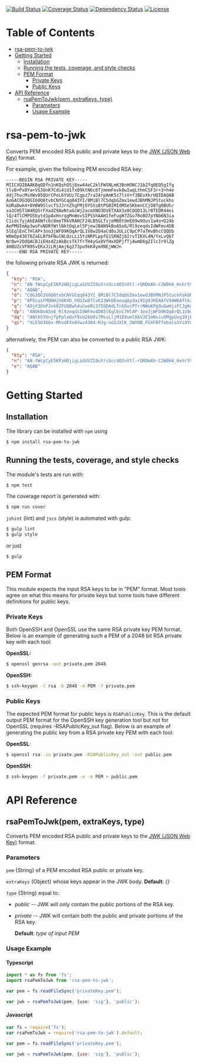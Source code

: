 [![Build Status](https://travis-ci.org/OADA/rsa-pem-to-jwk.svg)](https://travis-ci.org/OADA/rsa-pem-to-jwk)
[![Coverage Status](https://coveralls.io/repos/OADA/rsa-pem-to-jwk/badge.png?branch=master)](https://coveralls.io/r/OADA/rsa-pem-to-jwk?branch=master)
[![Dependency Status](https://david-dm.org/oada/rsa-pem-to-jwk.svg)](https://david-dm.org/oada/rsa-pem-to-jwk)
[![License](http://img.shields.io/:license-Apache%202.0-green.svg)](http://www.apache.org/licenses/LICENSE-2.0.html)

# Table of Contents

- [rsa-pem-to-jwk](#rsa-pem-to-jwk)
- [Getting Started](#getting-started)
  - [Installation](#installation)
  - [Running the tests, coverage, and style checks](#running-the-tests-coverage-and-style-checks)
  - [PEM Format](#pem-format)
    - [Private Keys](#private-keys)
    - [Public Keys](#public-keys)
- [API Reference](#api-reference)
  - [rsaPemToJwk(pem, extraKeys, type)](#rsapemtojwkpem-extrakeys-type)
    - [Parameters](#parameters)
    - [Usage Example](#usage-example)

# rsa-pem-to-jwk

Converts PEM encoded RSA public and private keys to the [JWK (JSON Web
Key)][jwk] format.

For example, given the following PEM encoded RSA key:

```
-----BEGIN RSA PRIVATE KEY-----
MIICXQIBAAKBgQDfn1nKQshOSj8xw44oC2klFWSNLmK3BnHONCJ1bZfq0EQ5gIfg
tlvB+Px8Ya+VS3OnK7Cdi4iU1fxO9ktN6c6TjmmmFevk8wIwqLthmCSF3r+3+h4e
ddj7hucMsXWv05QUrCPoL6YUUz7Cgpz7ra24rpAmK5z7lsV+f3BEvXkrUQIDAQAB
AoGAC0G3QGI6OQ6tvbCNYGCqq043YI/8MiBl7C5dqbGZmx1ewdJBhMNJPStuckhs
kURaDwk4+8VBW9SlvcfSJJrnZhgFMjOYSSsBtPGBIMIdM5eSKbenCCjO8Tg0BUh/
xa3CHST1W4RQ5rFXadZ9AeNtaGcWj2acmXNO3DVETXAX3x0CQQD13LrBTEDR44ei
lQ/4TlCMPO5bytd1pAxHnrqgMnWovSIPSShAAH1feFugH7ZGu7RoBO7pYNb6N3ia
C1idc7yjAkEA6Nfc6c8meTRkVRAHCF24LB5GLfsjoMB0tOeEO9w9Ous1a4o+D24b
AePMUImAp3woFoNDRfWtlNktOqLel5PjewJBAN9kBoA5o6/Rl9zeqdsIdWFmv4DB
5lEqlEnC7HlAP+3oo3jWFO9KQqArQL1V8w2D4aCd0uJULiC9pCP7aTHvBhcCQQDb
W0mOp436T6ZaELBfbFNulNLOzLLi5YzNRPLppfG1SRNZjbIrvTIKVL4N/YxLvQbT
NrQw+2OdQACBJiEHsdZzAkBcsTk7frTH4yGx0VfHxXDPjfTj4wmD6gZIlcIr9lZg
4H8UZcVFN95vEKxJiLRjAmj6g273pu9kK4ymXNEjWWJn
-----END RSA PRIVATE KEY-----
```

the following private RSA JWK is returned:

```json
{
  "kty": "RSA",
  "n": "AN-fWcpCyE5KPzHDjigLaSUVZI0uYrcGcc40InVtl-rQRDmAh-C2W8H4_Hxhr5VLc6crsJ2LiJTV_E72S03pzpOOaaYV6-TzAjCou2GYJIXev7f6Hh512PuG5wyxda_TlBSsI-gvphRTPsKCnPutrbiukCYrnPuWxX5_cES9eStR",
  "e": "AQAB",
  "d": "C0G3QGI6OQ6tvbCNYGCqq043YI_8MiBl7C5dqbGZmx1ewdJBhMNJPStuckhskURaDwk4-8VBW9SlvcfSJJrnZhgFMjOYSSsBtPGBIMIdM5eSKbenCCjO8Tg0BUh_xa3CHST1W4RQ5rFXadZ9AeNtaGcWj2acmXNO3DVETXAX3x0",
  "p": "APXcusFMQNHjh6KVD_hOUIw87lvK13WkDEeeuqAydai9Ig9JKEAAfV94W6Aftka7tGgE7ulg1vo3eJoLWJ1zvKM",
  "q": "AOjX3OnPJnk0ZFUQBwhduCweRi37I6DAdLTnhDvcPTrrNWuKPg9uGwHjzFCJgKd8KBaDQ0X1rZTZLTqi3peT43s",
  "dp": "AN9kBoA5o6_Rl9zeqdsIdWFmv4DB5lEqlEnC7HlAP-3oo3jWFO9KQqArQL1V8w2D4aCd0uJULiC9pCP7aTHvBhc",
  "dq": "ANtbSY6njfpPploQsF9sU26U0s7MsuLljM1E8uml8bVJE1mNsiu9MgpUvg39jEu9BtM2tDD7Y51AAIEmIQex1nM",
  "qi": "XLE5O360x-MhsdFXx8Vwz4304-MJg-oGSJXCK_ZWYOB_FGXFRTfebxCsSYi0YwJo-oNu96bvZCuMplzRI1liZw"
}
```

alternatively, the PEM can also be converted to a public RSA JWK:

```json
{
  "kty": "RSA",
  "n": "AN-fWcpCyE5KPzHDjigLaSUVZI0uYrcGcc40InVtl-rQRDmAh-C2W8H4_Hxhr5VLc6crsJ2LiJTV_E72S03pzpOOaaYV6-TzAjCou2GYJIXev7f6Hh512PuG5wyxda_TlBSsI-gvphRTPsKCnPutrbiukCYrnPuWxX5_cES9eStR",
  "e": "AQAB"
}
```

# Getting Started

## Installation
The library can be installed with `npm` using
```sh
$ npm install rsa-pem-to-jwk
```

## Running the tests, coverage, and style checks
The module's tests are run with:
```sh
$ npm test
```

The coverage report is generated with:
```sh
$ npm run cover
```

`jshint` (lint) and `jscs` (style) is automated with gulp:
```sh
$ gulp lint
$ gulp style
```

or just
```sh
$ gulp
```

## PEM Format

This module expects the input RSA keys to be in "PEM" format. Most tools agree
on what this means for private keys but some tools have different definitions
for public keys.

### Private Keys

Both OpenSSH and OpenSSL use the same RSA private key PEM format. Below is an
example of generating such a PEM of a 2048 bit RSA private key with each tool:

**OpenSSL:**
```sh
$ openssl genrsa -out private.pem 2048
```

**OpenSSH:**
```sh
$ ssh-keygen -t rsa -b 2048 -m PEM -f private.pem
```

### Public Keys

The expected PEM format for public keys is `RSAPublicKey`. This is the default
output PEM format for the OpenSSH key generation tool but not for OpenSSL
(requires -RSAPublicKey_out flag). Below is an example of generating the public
key from a RSA private key PEM with each tool:

**OpenSSL**:
```sh
$ openssl rsa -in private.pem -RSAPublicKey_out -out public.pem
```

**OpenSSH**:
```sh
$ ssh-keygen -f private.pem -e -m PEM > public.pem
```

# API Reference

## rsaPemToJwk(pem, extraKeys, type)
Converts PEM encoded RSA public and private keys to the [JWK (JSON Web
Key)][jwk] format.

### Parameters
`pem` {String} of a PEM encoded RSA public or private key.

`extraKeys` {Object} whose keys appear in the JWK body. **Default**: *{}*

`type` {String} equal to:
  - *public* -- JWK will only contain the public portions of the RSA key.
  - *private* -- JWK will contain both the public and private portions of the RSA
    key.

    **Default**: *type of input PEM*

### Usage Example
#### Typescript
```typescript
import * as fs from 'fs';
import rsaPemToJwk from 'rsa-pem-to-jwk';

var pem = fs.readFileSync('privateKey.pem');

var jwk = rsaPemToJwk(pem, {use: 'sig'}, 'public');
```
#### Javascript
```javascript
var fs = require('fs');
var rsaPemToJwk = require('rsa-pem-to-jwk').default;

var pem = fs.readFileSync('privateKey.pem');

var jwk = rsaPemToJwk(pem, {use: 'sig'}, 'public');
```

[jwk]: https://tools.ietf.org/id/draft-ietf-jose-json-web-key.txt
